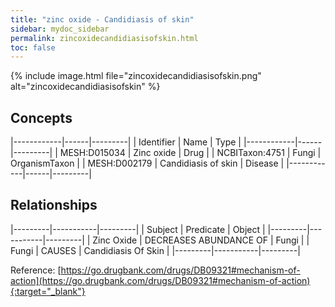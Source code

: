 ```yaml
---
title: "zinc oxide - Candidiasis of skin"
sidebar: mydoc_sidebar
permalink: zincoxidecandidiasisofskin.html
toc: false 
---
```


{% include image.html file="zincoxidecandidiasisofskin.png" alt="zincoxidecandidiasisofskin" %}

## Concepts

|------------|------|---------|
| Identifier | Name | Type    |
|------------|------|---------|
| MESH:D015034 | Zinc oxide | Drug |
| NCBITaxon:4751 | Fungi | OrganismTaxon |
| MESH:D002179 | Candidiasis of skin | Disease |
|------------|------|---------|

## Relationships

|---------|-----------|---------|
| Subject | Predicate | Object  |
|---------|-----------|---------|
| Zinc Oxide | DECREASES ABUNDANCE OF | Fungi |
| Fungi | CAUSES | Candidiasis Of Skin |
|---------|-----------|---------|

Reference: [https://go.drugbank.com/drugs/DB09321#mechanism-of-action](https://go.drugbank.com/drugs/DB09321#mechanism-of-action){:target="_blank"}